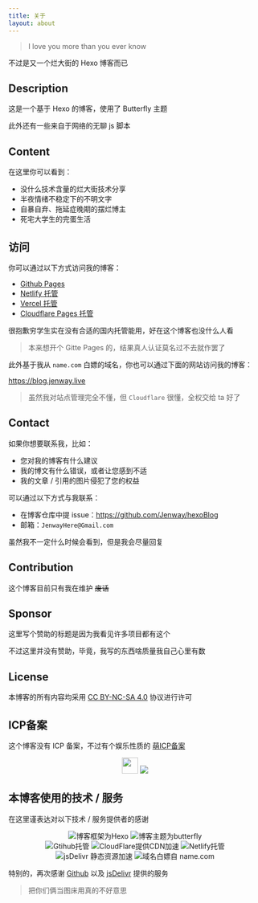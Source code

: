 ```yaml
---
title: 关于
layout: about
---
```


> I love you more than you ever know

不过是又一个烂大街的 Hexo 博客而已

## Description

这是一个基于 Hexo 的博客，使用了 Butterfly 主题

此外还有一些来自于网络的无聊 js 脚本

## Content

在这里你可以看到：

- 没什么技术含量的烂大街技术分享
- 半夜情绪不稳定下的不明文字
- 自暴自弃、拖延症晚期的摆烂博主
- 死宅大学生的完蛋生活

## 访问

你可以通过以下方式访问我的博客：

- [Github Pages](https://jenway.github.io)
- [Netlify 托管](https://jenway.netlify.app)
- [Vercel 托管](https://jenway.vercel.app)
- [Cloudflare Pages 托管](https://jenway.pages.dev)

很抱歉穷学生实在没有合适的国内托管能用，好在这个博客也没什么人看

> 本来想开个 Gitte Pages 的，结果真人认证莫名过不去就作罢了

此外基于我从 `name.com` 白嫖的域名，你也可以通过下面的网站访问我的博客：

<https://blog.jenway.live>

> 虽然我对站点管理完全不懂，但 `Cloudflare` 很懂，全权交给 ta 好了

## Contact

如果你想要联系我，比如：

- 您对我的博客有什么建议
- 我的博文有什么错误，或者让您感到不适
- 我的文章 / 引用的图片侵犯了您的权益

可以通过以下方式与我联系：

- 在博客仓库中提 issue：<https://github.com/Jenway/hexoBlog>
- 邮箱：`JenwayHere@Gmail.com`

虽然我不一定什么时候会看到，但是我会尽量回复

## Contribution

这个博客目前只有我在维护 ~~废话~~

## Sponsor

这里写个赞助的标题是因为我看见许多项目都有这个

不过这里并没有赞助，毕竟，我写的东西啥质量我自己心里有数

## License

本博客的所有内容均采用 [CC BY-NC-SA 4.0](https://creativecommons.org/licenses/by-nc-sa/4.0/deed.zh) 协议进行许可

## ICP备案

这个博客没有 ICP 备案，不过有个娱乐性质的 [萌ICP备案](https://icp.gov.moe/)

<div align = center>
<img style="width:32px;height:32px;margin-bottom:-4px" src="https://icp.gov.moe/images/ico64.png">
<img src="https://img.shields.io/badge/%E8%90%8CICP%E5%A4%87-20227445-fe1384?style=for-the-badge">
</div>

## 本博客使用的技术 / 服务

在这里谨表达对以下技术 / 服务提供者的感谢

<div align=center>
<img src="https://img.shields.io/badge/Frame-Hexo-blue?style=for-the-badge&logo=hexo" title="博客框架为Hexo">
<img src="https://img.shields.io/badge/Theme-Butterfly-6513df?style=for-the-badge&logo=honey" title="博客主题为butterfly">
<br>
<img src="https://img.shields.io/badge/Source-Github-d021d6?style=for-the-badge&logo=GitHub" title="Gtihub托管">
<img src="https://img.shields.io/badge/CDN-Cloudflare-orange?style=for-the-badge&logo=Cloudflare" title="CloudFlare提供CDN加速">
<img src="https://img.shields.io/badge/Hosted-Netlify-darkcyan?style=for-the-badge&logo=Netlify" title="Netlify托管">
<br>
<img src="https://img.shields.io/badge/CDN-jsDelivr.com-red?style=for-the-badge&logo=jsDelivr" title="jsDelivr 静态资源加速">
<img src="https://img.shields.io/badge/Domain-Name.com-0cedbe?style=for-the-badge&logo=google" title="域名白嫖自 name.com ">
</div>

特别的，再次感谢 [Github](https://github.com) 以及 [jsDelivr](https://www.jsdelivr.com) 提供的服务

> 把你们俩当图床用真的不好意思
